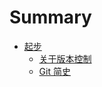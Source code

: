 # Summary

* [起步](zh/start/README.md)
    * [关于版本控制](zh/start/about-version-control.md)
    * [Git 简史](zh/start/git_history.md)